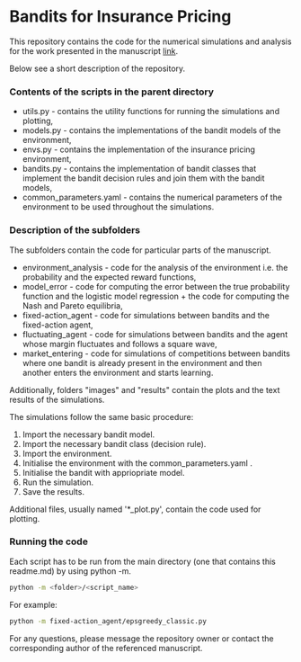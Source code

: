 # Bandits for Insurance Pricing

This repository contains the code for the numerical simulations
and analysis for the work presented in the manuscript [link]().

Below see a short description of the repository.

### Contents of the scripts in the parent directory

 - utils.py - contains the utility functions for running the simulations and plotting,
 - models.py - contains the implementations of the bandit models of the environment,
 - envs.py - contains the implementation of the insurance pricing environment,
 - bandits.py - contains the implementation of bandit classes that implement the bandit decision rules and join them with the bandit models,
 - common_parameters.yaml - contains the numerical parameters of the environment to be used throughout the simulations.

### Description of the subfolders

The subfolders contain the code for particular parts of the manuscript.

- environment_analysis - code for the analysis of the environment i.e. the probability and the expected reward functions,
- model_error - code for computing the error between the true probability function and the logistic model regression + the code for computing the Nash and Pareto equilibria,
- fixed-action_agent - code for simulations between bandits and the fixed-action agent,
- fluctuating_agent - code for simulations between bandits and the agent whose margin fluctuates and follows a square wave,
- market_entering - code for simulations of competitions between bandits where one bandit is already present in the environment and then another enters the environment and starts learning.

Additionally, folders "images" and "results"  contain the plots and the text results of the simulations.


The simulations follow the same basic procedure:
1. Import the necessary bandit model.
2. Import the necessary bandit class (decision rule).
3. Import the environment.
4. Initialise the environment with the common_parameters.yaml .
5. Initialise the bandit with appriopriate model.
6. Run the simulation.
7. Save the results.

Additional files, usually named '*_plot.py', contain the code used for plotting.

### Running the code

Each script has to be run from the main directory (one that contains this readme.md) by using python -m.

```bash
python -m <folder>/<script_name>
```

For example:
```bash
python -m fixed-action_agent/epsgreedy_classic.py
```

For any questions, please message the repository owner or contact the corresponding author of the referenced manuscript.
